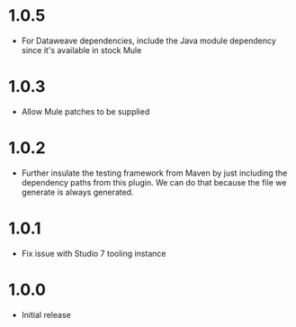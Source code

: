 # 1.0.5
* For Dataweave dependencies, include the Java module dependency since it's available in stock Mule

# 1.0.3
* Allow Mule patches to be supplied

# 1.0.2
* Further insulate the testing framework from Maven by just including the dependency paths from this plugin. We can do that because the file we generate is always generated.

# 1.0.1
* Fix issue with Studio 7 tooling instance

# 1.0.0
* Initial release

